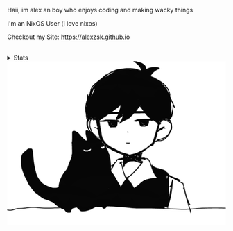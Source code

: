 Haii, im alex an boy who enjoys coding and making wacky things

I'm an NixOS User (i love nixos)

Checkout my Site: https://alexzsk.github.io
<!--END_SECTION:info-->
<br />
<details><summary>Stats</summary>
<p><img align="left" src="https://github-readme-stats.vercel.app/api/top-langs?username=alexzsk&show_icons=true&locale=en&layout=compact" alt="alexzsk" /></p>
</details>

<img src=./ascii/nix.png>

